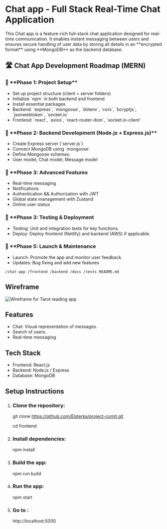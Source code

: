 <h1>Chat app - Full Stack Real-Time Chat Application</h1>
<p>This Chat app is a feature-rich full-stack chat application designed for real-time communication. It enables instant messaging between users and ensures secure handling of user data by storing all details in an **encrypted format** using **MongoDB** as the backend database. </p>

<h2>🛣️ Chat App Development Roadmap (MERN)</h2>

<h3>📍 **Phase 1: Project Setup**</h3>
<ul>
  <li>Set up project structure (client + server folders)</li>
<li>Initialize `npm` in both backend and frontend</li>
<li>Install essential packages</li>
<li>Backend: `express`, `mongoose`, `dotenv`, `cors`, `bcryptjs`, `jsonwebtoken`, `socket.io`</li>
<li>Frontend: `react`, `axios`, `react-router-dom`, `socket.io-client`</li>
 </ul>
 
  <h3>📍 **Phase 2: Backend Development (Node.js + Express.js)**</h3>
<ul>
  <li>Create Express server (`server.js`)</li>
<li>Connect MongoDB using `mongoose`</li>
<li>Define Mongoose schemas:</li>
<li>  User model, Chat model, Message model</li>
</ul>

 <h3> 📍 **Phase 3: Advanced Features </h3>
 <ul>
<li>Real-time messaging</li>
<li>Notifications</li>
<li>Authentication && Authorization with JWT</li>
<li>Global state management with Zustand</li>
<li>Online user status</li>
</ul>
  <h3>📍 **Phase 3: Testing & Deployment</h3>

  <ul>
<li>Testing: Unit and integration tests for key functions.</li>
<li>Deploy: Deploy frontend (Netlify) and backend (AWS) if applicable.</li>
</ul>
 <h3>📍 **Phase 5: Launch & Maintenance</h3>
 <ul>
<li>Launch: Promote the app and monitor user feedback.</li>
<li>Updates: Bug fixing and add new features </li>
</ul>

<code>/chat-app
  /frontend
  /backend
  /docs
  /tests
  README.md</code>

<h2>Wireframe</h2>
<img src="[https://raw.githubusercontent.com/Elsterka/project-comit/refs/heads/main/Wireframe.png](https://raw.githubusercontent.com/Elsterka/project-comit/refs/heads/main/chat%20wireframe.png)" alt="Wireframe for Tarot reading app">

<h2>Features</h2>
<ul>
  <li>Chat: Visual representation of messages.</li>
<li>Search of users. </li>
<li>Real-time messaging </li>
  </ul>

  
<h2>Tech Stack</h2>
<ul>
<li>Frontend: React.js </li>
<li>Backend: Node.js  / Express </li>
<li>Database: MongoDB </li>  
</ul>

<h2>Setup Instructions</h2>
<ol>
<li> <h3>Clone the repository: </h3> </li>

git clone https://github.com/Elsterka/project-comit.git
<p> cd frontend </p>

<li> <h3> Install dependencies:</h3> </li>
<p>npm install </p>

<li> <h3> Build the app: </h3> </li>
<p>npm run build </p>

<li> <h3> Run the app: </h3> </li>
<p>npm start </p>

<li> <h3> Go to :</h3> </li> 
<p>http://localhost:5000 </p>
</ol>
